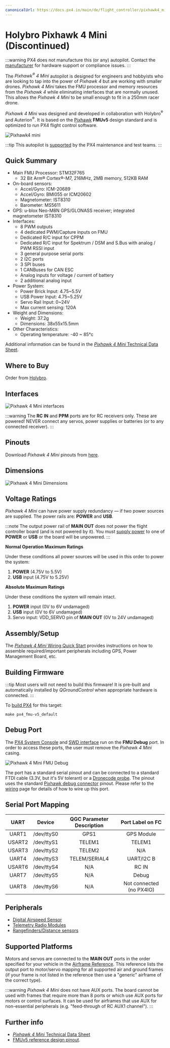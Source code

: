 ```yaml
---
canonicalUrl: https://docs.px4.io/main/de/flight_controller/pixhawk4_mini
---
```


# Holybro Pixhawk 4 Mini (Discontinued)

:::warning PX4 does not manufacture this (or any) autopilot. Contact the [manufacturer](https://holybro.com/) for hardware support or compliance issues.
:::

The _Pixhawk<sup>&reg;</sup> 4 Mini_ autopilot is designed for engineers and hobbyists who are looking to tap into the power of _Pixhawk 4_ but are working with smaller drones. _Pixhawk 4 Mini_ takes the FMU processor and memory resources from the _Pixhawk 4_ while eliminating interfaces that are normally unused. This allows the _Pixhawk 4 Mini_ to be small enough to fit in a 250mm racer drone.

_Pixhawk 4 Mini_ was designed and developed in collaboration with Holybro<sup>&reg;</sup> and Auterion<sup>&reg;</sup>. It is based on the [Pixhawk](https://pixhawk.org/) **FMUv5** design standard and is optimized to run PX4 flight control software.

![Pixhawk4 mini](../../assets/flight_controller/pixhawk4mini/pixhawk4mini_iso_1.png)

:::tip
This autopilot is [supported](../flight_controller/autopilot_pixhawk_standard.md) by the PX4 maintenance and test teams.
:::

## Quick Summary

- Main FMU Processor: STM32F765
  - 32 Bit Arm® Cortex®-M7, 216MHz, 2MB memory, 512KB RAM
- On-board sensors:
  - Accel/Gyro: ICM-20689
  - Accel/Gyro: BMI055 or ICM20602
  - Magnetometer: IST8310
  - Barometer: MS5611
- GPS: u-blox Neo-M8N GPS/GLONASS receiver; integrated magnetometer IST8310
- Interfaces:
  - 8 PWM outputs
  - 4 dedicated PWM/Capture inputs on FMU
  - Dedicated R/C input for CPPM
  - Dedicated R/C input for Spektrum / DSM and S.Bus with analog / PWM RSSI input
  - 3 general purpose serial ports
  - 2 I2C ports
  - 3 SPI buses
  - 1 CANBuses for CAN ESC
  - Analog inputs for voltage / current of battery
  - 2 additional analog input
- Power System:
  - Power Brick Input: 4.75~5.5V
  - USB Power Input: 4.75~5.25V
  - Servo Rail Input: 0~24V
  - Max current sensing: 120A
- Weight and Dimensions:
  - Weight: 37.2g
  - Dimensions: 38x55x15.5mm
- Other Characteristics:
  - Operating temperature: -40 ~ 85°c

Additional information can be found in the [_Pixhawk 4 Mini_ Technical Data Sheet](https://github.com/PX4/PX4-user_guide/raw/v1.14/assets/flight_controller/pixhawk4mini/pixhawk4mini_technical_data_sheet.pdf).

## Where to Buy

Order from [Holybro](https://holybro.com/collections/autopilot-flight-controllers/products/pixhawk4-mini).

## Interfaces

![Pixhawk 4 Mini interfaces](../../assets/flight_controller/pixhawk4mini/pixhawk4mini_interfaces.png)

:::warning
The **RC IN** and **PPM** ports are for RC receivers only. These are powered! NEVER connect any servos, power supplies or batteries (or to any connected receiver).
:::

## Pinouts

Download _Pixhawk 4 Mini_ pinouts from [here](https://github.com/PX4/PX4-user_guide/raw/v1.14/assets/flight_controller/pixhawk4mini/pixhawk4mini_pinouts.pdf).

## Dimensions

![Pixhawk 4 Mini Dimensions](../../assets/flight_controller/pixhawk4mini/pixhawk4mini_dimensions.png)

## Voltage Ratings

_Pixhawk 4 Mini_ can have power supply redundancy — if two power sources are supplied. The power rails are: **POWER** and **USB**.

:::note
The output power rail of **MAIN OUT** does not power the flight controller board (and is not powered by it). You must [supply power](../assembly/quick_start_pixhawk4_mini.md#power) to one of **POWER** or **USB** or the board will be unpowered.
:::

**Normal Operation Maximum Ratings**

Under these conditions all power sources will be used in this order to power the system:

1. **POWER** (4.75V to 5.5V)
1. **USB** input (4.75V to 5.25V)

**Absolute Maximum Ratings**

Under these conditions the system will remain intact.

1. **POWER** input (0V to 6V undamaged)
1. **USB** input (0V to 6V undamaged)
1. Servo input: VDD_SERVO pin of **MAIN OUT** (0V to 24V undamaged)

## Assembly/Setup

The [_Pixhawk 4 Mini_ Wiring Quick Start](../assembly/quick_start_pixhawk4_mini.md) provides instructions on how to assemble required/important peripherals including GPS, Power Management Board, etc.

## Building Firmware

:::tip
Most users will not need to build this firmware! It is pre-built and automatically installed by _QGroundControl_ when appropriate hardware is connected.
:::

To [build PX4](../dev_setup/building_px4.md) for this target:

```
make px4_fmu-v5_default
```

## Debug Port

The [PX4 System Console](../debug/system_console.md) and [SWD interface](../debug/swd_debug.md) run on the **FMU Debug** port. In order to access these ports, the user must remove the _Pixhawk 4 Mini_ casing.

![Pixhawk 4 Mini FMU Debug](../../assets/flight_controller/pixhawk4mini/pixhawk4mini_fmu_debug.png)

The port has a standard serial pinout and can be connected to a standard FTDI cable (3.3V, but it's 5V tolerant) or a [Dronecode probe](https://kb.zubax.com/display/MAINKB/Dronecode+Probe+documentation). The pinout uses the standard [Pixhawk debug connector](https://github.com/pixhawk/Pixhawk-Standards/blob/master/DS-009%20Pixhawk%20Connector%20Standard.pdf) pinout. Please refer to the [wiring](../debug/system_console.md) page for details of how to wire up this port.

## Serial Port Mapping

|  UART  |   Device   | QGC Parameter Description |     Port Label on FC     |
|:------:|:----------:|:-------------------------:|:------------------------:|
| UART1  | /dev/ttyS0 |           GPS1            |        GPS Module        |
| USART2 | /dev/ttyS1 |          TELEM1           |          TELEM1          |
| USART3 | /dev/ttyS2 |          TELEM2           |           N/A            |
| UART4  | /dev/ttyS3 |       TELEM/SERIAL4       |        UART/l2C B        |
| USART6 | /dev/ttyS4 |            N/A            |          RC IN           |
| UART7  | /dev/ttyS5 |            N/A            |          Debug           |
| UART8  | /dev/ttyS6 |            N/A            | Not connected (no PX4IO) |

## Peripherals

- [Digital Airspeed Sensor](https://holybro.com/products/digital-air-speed-sensor)
- [Telemetry Radio Modules](../telemetry/README.md)
- [Rangefinders/Distance sensors](../sensor/rangefinders.md)

## Supported Platforms

Motors and servos are connected to the **MAIN OUT** ports in the order specified for your vehicle in the [Airframe Reference](../airframes/airframe_reference.md). This reference lists the output port to motor/servo mapping for all supported air and ground frames (if your frame is not listed in the reference then use a "generic" airframe of the correct type).

:::warning
_Pixhawk 4 Mini_ does not have AUX ports. The board cannot be used with frames that require more than 8 ports or which use AUX ports for motors or control surfaces. It can be used for airframes that use AUX for non-essential peripherals (e.g. "feed-through of RC AUX1 channel").
:::

## Further info

- [_Pixhawk 4 Mini_ Technical Data Sheet](https://github.com/PX4/PX4-user_guide/raw/v1.14/assets/flight_controller/pixhawk4mini/pixhawk4mini_technical_data_sheet.pdf)
- [FMUv5 reference design pinout](https://docs.google.com/spreadsheets/d/1-n0__BYDedQrc_2NHqBenG1DNepAgnHpSGglke-QQwY/edit#gid=912976165).
